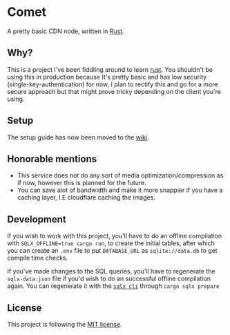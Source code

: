 # Comet

A pretty basic CDN node, written in [Rust](https://rust-lang.org).

## Why?

This is a project I've been fiddling around to learn [rust](https://rust-lang.org). You shouldn't be using this in
production because It's pretty basic and has low security (single-key-authentication) for now, I plan to rectify this and
go for a more secure approach but that might prove tricky depending on the client you're using.

## Setup

The setup guide has now been moved to the [wiki](/wiki).

## Honorable mentions

- This service does not do any sort of media optimization/compression as if now, however this is planned for the future.
- You can save alot of bandwidth and make it more snappier if you have a caching layer, I.E cloudflare caching the images.

## Development

If you wish to work with this project, you'll have to do an offline compilation with `SQLX_OFFLINE=true cargo run`,
to create the initial tables, after which you can create an `.env` file to put `DATABASE_URL` as `sqlite://data.db`
to get compile time checks.

If you've made changes to the SQL queries, you'll have to regenerate the `sqlx-data.json` file if you'd wish to do an
successful offline compilation again. You can regenerate it with the [`sqlx cli`](https://github.com/launchbadge/sqlx)
through `cargo sqlx prepare`

## License

This project is following the [MIT license](/blob/master/LICENSE).
